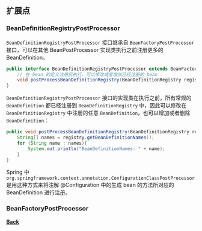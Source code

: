## 扩展点

### BeanDefinitionRegistryPostProcessor

```BeanDefinitionRegistryPostProcessor``` 接口继承自 ```BeanFactoryPostProcessor``` 接口，可以在其他 BeanPostProcessor 实现类执行之前注册更多的 BeanDefinition。
```java
public interface BeanDefinitionRegistryPostProcessor extends BeanFactoryPostProcessor {
    // 在 bean 的定义注册后执行，可以修改或者增加已经注册的 bean
    void postProcessBeanDefinitionRegistry(BeanDefinitionRegistry registry) throws BeansException;
}
```

```BeanDefinitionRegistryPostProcessor``` 接口的实现类在执行之前，所有常规的 ```BeanDefinition``` 都已经注册到 ```BeanDefinitionRegistry``` 中，因此可以修改在 ```BeanDefinitionRegistry``` 中注册的任意 ```BeanDefinition```，也可以增加或者删除 ```BeanDefinition```：
```java
public void postProcessBeanDefinitionRegistry(BeanDefinitionRegistry registry) throws BeansException {
    String[] names = registry.getBeanDefinitionNames();
    for (String name : names){
        System.out.println("BeanDefinitionNames: " + name);
    }
}
```

Spring 中 ```org.springframework.context.annotation.ConfigurationClassPostProcessor``` 是用这种方式来将注解 @Configuration 中的生成 bean 的方法所对应的 BeanDefinition 进行注册。

### BeanFactoryPostProcessor




**[Back](../)**